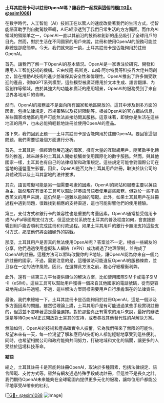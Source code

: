 **土耳其註冊卡可以註冊OpenAI嗎？讓我們一起探索這個問題[[TG💪+ @esim1088](https://t.me/s/esim1088)]**

在數字時代，人工智能（AI）技術正在以驚人的速度改變著我們的生活方式。從智能語音助手到自動駕駛車輛，AI已經滲透到了我們日常生活的方方面面。而作為AI領域的領頭羊之一，OpenAI一直以其前沿的技術和創新的產品吸引了全球用戶的目光。然而，對於生活在不同國家的用戶來說，註冊和使用OpenAI的服務可能並非總是那麼簡單。今天，我們就來談一談，土耳其註冊卡是否能夠用於註冊OpenAI。

首先，讓我們了解一下OpenAI的基本情況。OpenAI是一家專注於研究、開發和應用人工智能技術的機構。它由埃隆·馬斯克、山姆·阿尔特曼等科技界大佬共同創立，旨在推動AI技術的進步並確保其安全性和倫理性。OpenAI推出了許多備受歡迎的產品，例如GPT系列模型，這些模型被廣泛應用於文本生成、語言翻譯、內容創作等領域。由於其強大的功能和廣泛的應用場景，OpenAI的服務受到了來自世界各地用戶的青睞。

然而，OpenAI的服務並不是面向所有國家和地區開放的。這其中涉及到多方面的因素，包括法律規定、市場策略以及技術限制等。根據OpenAI的官方網站信息，某些國家或地區的用戶可能無法直接訪問其服務。這意味著，即使你是生活在這些地區的用戶，也未必能夠輕鬆地註冊並使用OpenAI的產品。

接下來，我們回到正題——土耳其註冊卡是否能夠用於註冊OpenAI。要回答這個問題，我們需要從幾個方面進行分析。

首先，土耳其是一個經濟發展迅速的國家，擁有大量的互聯網用戶。隨著數字化轉型的推進，越來越多的土耳其人開始接觸並使用國際化的數字服務。然而，與其他國家一樣，土耳其也有自己的法律框架和政策規定。這些規定可能會對國際公司在當地的運營產生影響。因此，OpenAI是否允許土耳其用戶註冊，取決於該公司的具體政策以及土耳其當地的法律要求。

其次，語言障礙可能是另一個需要考慮的因素。OpenAI的網站和服務主要以英語為主，雖然現在有很多工具可以幫助非英語母語者使用這些服務，但對於一些不熟悉英文的用戶來說，這仍然是一道難以逾越的障礙。此外，如果土耳其用戶在註冊過程中遇到問題，很難找到相應的支持渠道，這也可能影響他們的使用體驗。

第三，支付方式和銀行卡的兼容性也是重要的考量因素。OpenAI通常接受信用卡或PayPal等國際支付方式，但這些支付系統在土耳其的普及程度如何，會直接影響到用戶能否順利完成註冊和付款過程。如果土耳其用戶的銀行卡無法支持這些支付方式，那麼他們將面臨額外的挑戰。

那麼，土耳其用戶是否真的無法使用OpenAI呢？答案並不一定。根據一些網友的分享，他們通過使用虛擬私人網絡（VPN）成功繞過了地理限制，並完成了OpenAI的註冊。這種方法可以暫時改變你的IP地址，讓OpenAI認為你來自一個允許註冊的國家。不過，需要注意的是，這種做法可能違反OpenAI的服務條款，並且存在一定的法律風險。因此，在選擇此方法之前，務必仔細權衡利弊。

此外，還有一些第三方平台提供類似的解決方案，比如使用國際SIM卡或電子SIM卡（eSIM）。這些工具可以幫助用戶獲得一個來自其他國家的電話號碼，從而更容易地完成註冊過程。不過，這些解決方案同樣需要用戶自行承擔潛在的法律責任。

最後，我們來總結一下。土耳其註冊卡是否能夠用於註冊OpenAI，這是一個涉及多方面因素的問題。雖然從理論上講，土耳其用戶是有可能通過某些手段實現註冊的，但這並不意味著這是最佳選擇。對於那些真正有需求的用戶來說，最好的辦法還是等待OpenAI正式開放對土耳其的支持，或者尋找其他替代性的AI解決方案。

無論如何，OpenAI的技術和產品確實令人振奮，它為我們帶來了無限的可能性。希望未來有一天，每一位渴望了解和應用AI技術的人都能輕鬆地享受到這些便利。同時，也希望相關公司和政府能夠共同努力，打破地域和文化的隔閡，讓更多的人受益於這場科技革命。

**結語**

總之，土耳其註冊卡是否能夠註冊OpenAI，取決於多種因素，包括法律規定、語言障礙、支付方式等。雖然有網友通過特殊手段成功註冊，但這並不是長久之計。我們期待OpenAI未來能夠在全球範圍內提供更多元化的服務，讓每位用戶都能公平地享受AI帶來的紅利。

[[TG💪+ @esim1088](https://t.me/s/esim1088) ![Image](https://i.postimg.cc/4NQfJmqS/Snipaste-2025-05-13-00-14-12.png)]